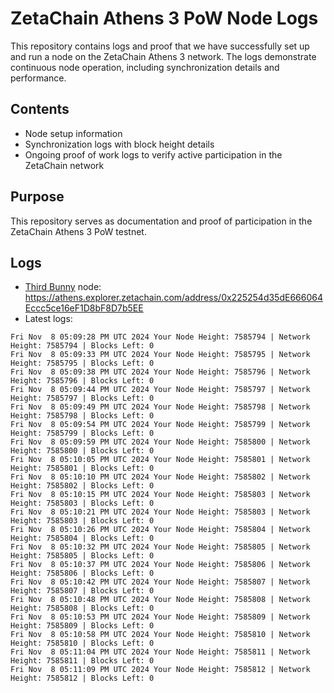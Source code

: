 # ZetaChain Athens 3 PoW Node Logs
This repository contains logs and proof that we have successfully set up and run a node on the ZetaChain Athens 3 network. The logs demonstrate continuous node operation, including synchronization details and performance.

## Contents
- Node setup information
- Synchronization logs with block height details
- Ongoing proof of work logs to verify active participation in the ZetaChain network

## Purpose
This repository serves as documentation and proof of participation in the ZetaChain Athens 3 PoW testnet.

## Logs

- [Third Bunny](https://thirdbunny.xyz/) node: https://athens.explorer.zetachain.com/address/0x225254d35dE666064Eccc5ce16eF1D8bF8D7b5EE
- Latest logs:
```
Fri Nov  8 05:09:28 PM UTC 2024 Your Node Height: 7585794 | Network Height: 7585794 | Blocks Left: 0
Fri Nov  8 05:09:33 PM UTC 2024 Your Node Height: 7585795 | Network Height: 7585795 | Blocks Left: 0
Fri Nov  8 05:09:38 PM UTC 2024 Your Node Height: 7585796 | Network Height: 7585796 | Blocks Left: 0
Fri Nov  8 05:09:44 PM UTC 2024 Your Node Height: 7585797 | Network Height: 7585797 | Blocks Left: 0
Fri Nov  8 05:09:49 PM UTC 2024 Your Node Height: 7585798 | Network Height: 7585798 | Blocks Left: 0
Fri Nov  8 05:09:54 PM UTC 2024 Your Node Height: 7585799 | Network Height: 7585799 | Blocks Left: 0
Fri Nov  8 05:09:59 PM UTC 2024 Your Node Height: 7585800 | Network Height: 7585800 | Blocks Left: 0
Fri Nov  8 05:10:05 PM UTC 2024 Your Node Height: 7585801 | Network Height: 7585801 | Blocks Left: 0
Fri Nov  8 05:10:10 PM UTC 2024 Your Node Height: 7585802 | Network Height: 7585802 | Blocks Left: 0
Fri Nov  8 05:10:15 PM UTC 2024 Your Node Height: 7585803 | Network Height: 7585803 | Blocks Left: 0
Fri Nov  8 05:10:21 PM UTC 2024 Your Node Height: 7585803 | Network Height: 7585803 | Blocks Left: 0
Fri Nov  8 05:10:26 PM UTC 2024 Your Node Height: 7585804 | Network Height: 7585804 | Blocks Left: 0
Fri Nov  8 05:10:32 PM UTC 2024 Your Node Height: 7585805 | Network Height: 7585805 | Blocks Left: 0
Fri Nov  8 05:10:37 PM UTC 2024 Your Node Height: 7585806 | Network Height: 7585806 | Blocks Left: 0
Fri Nov  8 05:10:42 PM UTC 2024 Your Node Height: 7585807 | Network Height: 7585807 | Blocks Left: 0
Fri Nov  8 05:10:48 PM UTC 2024 Your Node Height: 7585808 | Network Height: 7585808 | Blocks Left: 0
Fri Nov  8 05:10:53 PM UTC 2024 Your Node Height: 7585809 | Network Height: 7585809 | Blocks Left: 0
Fri Nov  8 05:10:58 PM UTC 2024 Your Node Height: 7585810 | Network Height: 7585810 | Blocks Left: 0
Fri Nov  8 05:11:04 PM UTC 2024 Your Node Height: 7585811 | Network Height: 7585811 | Blocks Left: 0
Fri Nov  8 05:11:09 PM UTC 2024 Your Node Height: 7585812 | Network Height: 7585812 | Blocks Left: 0
```
